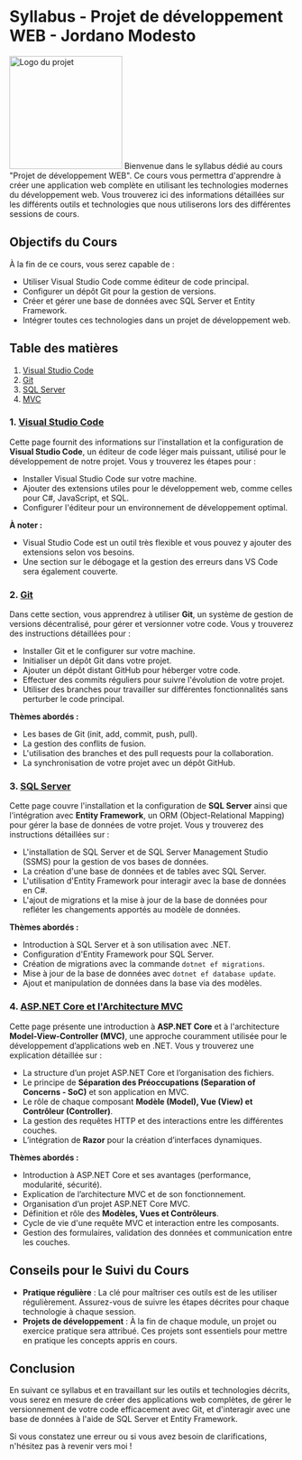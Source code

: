 # Syllabus - Projet de développement WEB - Jordano Modesto
<img src="image/logo.png" alt="Logo du projet" width="200"/>
Bienvenue dans le syllabus dédié au cours "Projet de développement WEB". Ce cours vous permettra d'apprendre à créer une application web complète en utilisant les technologies modernes du développement web. Vous trouverez ici des informations détaillées sur les différents outils et technologies que nous utiliserons lors des différentes sessions de cours.

## Objectifs du Cours

À la fin de ce cours, vous serez capable de :
- Utiliser Visual Studio Code comme éditeur de code principal.
- Configurer un dépôt Git pour la gestion de versions.
- Créer et gérer une base de données avec SQL Server et Entity Framework.
- Intégrer toutes ces technologies dans un projet de développement web.

## Table des matières

1. [Visual Studio Code](visualStudioCode.md)
2. [Git](git.md)
3. [SQL Server](sqlServer.md)
4. [MVC](MVC.md)


### 1. [Visual Studio Code](visualStudioCode.md)
Cette page fournit des informations sur l'installation et la configuration de **Visual Studio Code**, un éditeur de code léger mais puissant, utilisé pour le développement de notre projet. Vous y trouverez les étapes pour :
- Installer Visual Studio Code sur votre machine.
- Ajouter des extensions utiles pour le développement web, comme celles pour C#, JavaScript, et SQL.
- Configurer l'éditeur pour un environnement de développement optimal.
  
**À noter :**
- Visual Studio Code est un outil très flexible et vous pouvez y ajouter des extensions selon vos besoins.
- Une section sur le débogage et la gestion des erreurs dans VS Code sera également couverte.

### 2. [Git](git.md)
Dans cette section, vous apprendrez à utiliser **Git**, un système de gestion de versions décentralisé, pour gérer et versionner votre code. Vous y trouverez des instructions détaillées pour :
- Installer Git et le configurer sur votre machine.
- Initialiser un dépôt Git dans votre projet.
- Ajouter un dépôt distant GitHub pour héberger votre code.
- Effectuer des commits réguliers pour suivre l'évolution de votre projet.
- Utiliser des branches pour travailler sur différentes fonctionnalités sans perturber le code principal.

**Thèmes abordés :**
- Les bases de Git (init, add, commit, push, pull).
- La gestion des conflits de fusion.
- L'utilisation des branches et des pull requests pour la collaboration.
- La synchronisation de votre projet avec un dépôt GitHub.

### 3. [SQL Server](sqlServer.md)
Cette page couvre l'installation et la configuration de **SQL Server** ainsi que l'intégration avec **Entity Framework**, un ORM (Object-Relational Mapping) pour gérer la base de données de votre projet. Vous y trouverez des instructions détaillées sur :
- L'installation de SQL Server et de SQL Server Management Studio (SSMS) pour la gestion de vos bases de données.
- La création d'une base de données et de tables avec SQL Server.
- L'utilisation d'Entity Framework pour interagir avec la base de données en C#.
- L'ajout de migrations et la mise à jour de la base de données pour refléter les changements apportés au modèle de données.

**Thèmes abordés :**
- Introduction à SQL Server et à son utilisation avec .NET.
- Configuration d'Entity Framework pour SQL Server.
- Création de migrations avec la commande `dotnet ef migrations`.
- Mise à jour de la base de données avec `dotnet ef database update`.
- Ajout et manipulation de données dans la base via des modèles.

### 4. [ASP.NET Core et l'Architecture MVC](MVC.md)
Cette page présente une introduction à **ASP.NET Core** et à l'architecture **Model-View-Controller (MVC)**, une approche couramment utilisée pour le développement d’applications web en .NET. Vous y trouverez une explication détaillée sur :
- La structure d’un projet ASP.NET Core et l’organisation des fichiers.
- Le principe de **Séparation des Préoccupations (Separation of Concerns - SoC)** et son application en MVC.
- Le rôle de chaque composant **Modèle (Model), Vue (View) et Contrôleur (Controller)**.
- La gestion des requêtes HTTP et des interactions entre les différentes couches.
- L’intégration de **Razor** pour la création d’interfaces dynamiques.

**Thèmes abordés :**
- Introduction à ASP.NET Core et ses avantages (performance, modularité, sécurité).
- Explication de l’architecture MVC et de son fonctionnement.
- Organisation d’un projet ASP.NET Core MVC.
- Définition et rôle des **Modèles, Vues et Contrôleurs**.
- Cycle de vie d'une requête MVC et interaction entre les composants.
- Gestion des formulaires, validation des données et communication entre les couches.

## Conseils pour le Suivi du Cours

- **Pratique régulière** : La clé pour maîtriser ces outils est de les utiliser régulièrement. Assurez-vous de suivre les étapes décrites pour chaque technologie à chaque session.
- **Projets de développement** : À la fin de chaque module, un projet ou exercice pratique sera attribué. Ces projets sont essentiels pour mettre en pratique les concepts appris en cours.

## Conclusion

En suivant ce syllabus et en travaillant sur les outils et technologies décrits, vous serez en mesure de créer des applications web complètes, de gérer le versionnement de votre code efficacement avec Git, et d'interagir avec une base de données à l'aide de SQL Server et Entity Framework.

Si vous constatez une erreur ou si vous avez besoin de clarifications, n'hésitez pas à revenir vers moi !


